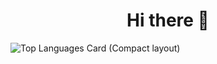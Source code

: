 <h1 align="center"> Hi there 👋</h1>

![Top Languages Card (Compact layout)](https://github-readme-stats.vercel.app/api/top-langs/?username=3hnkkyt29&layout=compact)


<!--
**3hnkkyt29/3hnkkyt29** is a ✨ _special_ ✨ repository because its `README.md` (this file) appears on your GitHub profile.

Here are some ideas to get you started:

- 🔭 I’m currently working on ...
- 🌱 I’m currently learning ...
- 👯 I’m looking to collaborate on ...
- 🤔 I’m looking for help with ...
- 💬 Ask me about ...
- 📫 How to reach me: ...
- 😄 Pronouns: ...
- ⚡ Fun fact: ...
-->
